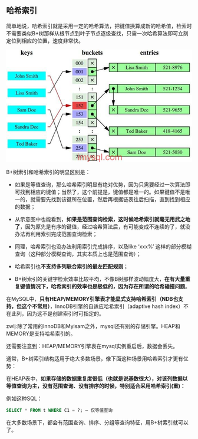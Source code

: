 ## 哈希索引
简单地说，哈希索引就是采用一定的哈希算法，把键值换算成新的哈希值，检索时不需要类似B+树那样从根节点到叶子节点逐级查找，只需一次哈希算法即可立刻定位到相应的位置，速度非常快。

![](image/hash0.jpg)

B+树索引和哈希索引的明显区别是：

 - 如果是等值查询，那么哈希索引明显有绝对优势，因为只需要经过一次算法即可找到相应的键值；当然了，这个前提是，键值都是唯一的。如果键值不是唯一的，就需要先找到该键所在位置，然后再根据链表往后扫描，直到找到相应的数据；

 - 从示意图中也能看到，**如果是范围查询检索，这时候哈希索引就毫无用武之地了**，因为原先是有序的键值，经过哈希算法后，有可能变成不连续的了，就没办法再利用索引完成范围查询检索；

- 同理，哈希索引也没办法利用索引完成排序，以及like ‘xxx%’ 这样的部分模糊查询（这种部分模糊查询，其实本质上也是范围查询）；

 - 哈希索引也**不支持多列联合索引的最左匹配规则**；

 - B+树索引的关键字检索效率比较平均，不像B树那样波动幅度大，**在有大量重复键值情况下，哈希索引的效率也是极低的，因为存在所谓的哈希碰撞问题**。

 在MySQL中，**只有HEAP/MEMORY引擎表才能显式支持哈希索引（NDB也支持，但这个不常用）**，InnoDB引擎的自适应哈希索引（adaptive hash index）不在此列，因为这不是创建索引时可指定的。

zwlj:除了常用的InnoDB和Myisam之外，mysql还有别的存储引擎。HEAP和MEMORY是支持哈希索引的。

 还需要注意到：HEAP/MEMORY引擎表在mysql实例重启后，数据会丢失。

 通常，B+树索引结构适用于绝大多数场景，像下面这种场景用哈希索引才更有优势：

 在HEAP表中，**如果存储的数据重复度很低（也就是说基数很大），对该列数据以等值查询为主，没有范围查询、没有排序的时候，特别适合采用哈希索引(重)：**

例如这种SQL：

``` sql
SELECT * FROM t WHERE C1 = ?; — 仅等值查询
```

在大多数场景下，都会有范围查询、排序、分组等查询特征，用B+树索引就可以了。
